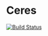 # Ceres

[![Build Status](https://travis-ci.org/nerdenough/ceres.svg?branch=master)](https://travis-ci.org/nerdenough/ceres)
